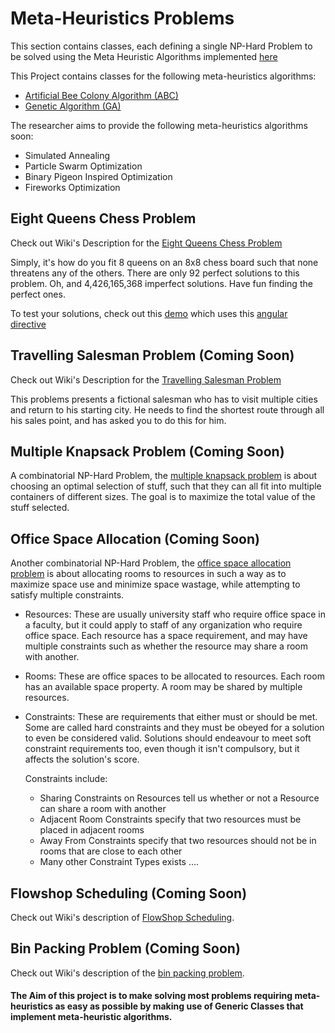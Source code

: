 # Meta-Heuristics Problems

This section contains classes, each defining a single NP-Hard Problem to be solved using the Meta Heuristic Algorithms implemented [here](https://github.com/mykeels/Extensions/new/master/Extensions/Heuristics/Meta/)

This Project contains classes for the following meta-heuristics algorithms:

- [Artificial Bee Colony Algorithm (ABC)](https://github.com/mykeels/Extensions/new/master/Extensions/Heuristics/Meta/Abc)
- [Genetic Algorithm (GA)](https://github.com/mykeels/Extensions/new/master/Extensions/Heuristics/Meta/GA)

The researcher aims to provide the following meta-heuristics algorithms soon:

- Simulated Annealing
- Particle Swarm Optimization
- Binary Pigeon Inspired Optimization
- Fireworks Optimization

## Eight Queens Chess Problem

Check out Wiki's Description for the [Eight Queens Chess Problem](https://en.wikipedia.org/wiki/Eight_queens_puzzle)

Simply, it's how do you fit 8 queens on an 8x8 chess board such that none threatens any of the others. There are only 92 perfect solutions to this problem. Oh, and 4,426,165,368 imperfect solutions. Have fun finding the perfect ones.

To test your solutions, check out this [demo](https://mykeels.github.io/Eight-Queen-Solution-Test/) which uses this [angular directive](https://github.com/mykeels/Eight-Queen-Solution-Test)

## Travelling Salesman Problem (Coming Soon)

Check out Wiki's Description for the [Travelling Salesman Problem](https://en.wikipedia.org/wiki/Travelling_salesman_problem)

This problems presents a fictional salesman who has to visit multiple cities and return to his starting city. He needs to find the shortest route through all his sales point, and has asked you to do this for him.

## Multiple Knapsack Problem (Coming Soon)

A combinatorial NP-Hard Problem, the [multiple knapsack problem](https://en.wikipedia.org/wiki/Knapsack_problem) is about choosing an optimal selection of stuff, such that they can all fit into multiple containers of different sizes. The goal is to maximize the total value of the stuff selected.

## Office Space Allocation (Coming Soon)

Another combinatorial NP-Hard Problem, the [office space allocation problem](http://www.cs.nott.ac.uk/~pszjds/research/spaceallocation.html) is about allocating rooms to resources in such a way as to maximize space use and minimize space wastage, while attempting to satisfy multiple constraints. 

- Resources: These are usually university staff who require office space in a faculty, but it could apply to staff of any organization who require office space. Each resource has a space requirement, and may have multiple constraints such as whether the resource may share a room with another.

- Rooms: These are office spaces to be allocated to resources. Each room has an available space property. A room may be shared by multiple resources.

- Constraints: These are requirements that either must or should be met. Some are called hard constraints and they must be obeyed for a solution to even be considered valid. Solutions should endeavour to meet soft constraint requirements too, even though it isn't compulsory, but it affects the solution's score.
  
  Constraints include:
    - Sharing Constraints on Resources tell us whether or not a Resource can share a room with another
    - Adjacent Room Constraints specify that two resources must be placed in adjacent rooms
    - Away From Constraints specify that two resources should not be in rooms that are close to each other
    - Many other Constraint Types exists ....


## Flowshop Scheduling (Coming Soon)

Check out Wiki's description of [FlowShop Scheduling](https://en.wikipedia.org/wiki/Flow_shop_scheduling).

## Bin Packing Problem (Coming Soon)

Check out Wiki's description of the [bin packing problem](https://en.wikipedia.org/wiki/Bin_packing_problem).

#### The Aim of this project is to make solving most problems requiring meta-heuristics as easy as possible by making use of Generic Classes that implement meta-heuristic algorithms.
